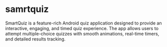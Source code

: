 # samrtquiz
SmartQuiz is a feature-rich Android quiz application designed to provide an interactive, engaging, and timed quiz experience. The app allows users to attempt multiple-choice quizzes with smooth animations, real-time timers, and detailed results tracking.
